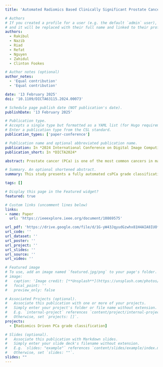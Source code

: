 ```yaml
---
title: 'Automated Radiomics Based Clinically Significant Prostate Cancer (csPCa) Grade Classification From Biparametric MRI'

# Authors
# If you created a profile for a user (e.g. the default `admin` user), write the username (folder name) here
# and it will be replaced with their full name and linked to their profile.
authors:
  - Rakibul
  - Nazib
  - Riad
  - Refat
  - Nguyen
  - Zahidul
  - Clinton Fookes

# Author notes (optional)
author_notes:
  - 'Equal contribution'
  - 'Equal contribution'

date: '13 February 2025'
doi: '10.1109/DICTA63115.2024.00073'

# Schedule page publish date (NOT publication's date).
publishDate: '13 February 2025'

# Publication type.
# Accepts a single type but formatted as a YAML list (for Hugo requirements).
# Enter a publication type from the CSL standard.
publication_types: ['paper-conference']

# Publication name and optional abbreviated publication name.
publication: In *2024 International Conference on Digital Image Computing: Techniques and Applications*
publication_short: In *DICTA2024*

abstract: Prostate cancer (PCa) is one of the most common cancers in males, and clinically significant PCa (csPCa) is one of the leading causes of death worldwide. Multi-parametric MRI (mp-MRI) has gained widespread acceptance as the primary diagnostic method for prostate cancer diagnosis. However, there are still difficulties with the widespread utilization of contrast agents based on gadolinium that brings on nephrogenic systemic fibrosis, increased complexity of interpretation, and lower productivity. To overcome the drawbacks of mp-MRI, Bi-parametric MRI (bp-MRI) is an emerging solution. Here, we propose a fully automated csPCa grade classification framework that utilizes bp-MRI for segmenting csPCa lesions and uses radiomics features. We use 124 different radiomics features from 8 feature categories and select statistically significant features to train three machine learning classifiers namely SVM, KNN, Bayesian, XGBoost and Random forest. Our framework with XGBoost classifier achieved a classification accuracy of 96% in distinguishing clinically significant PCa (ISUP 4+5) and non-significant PCa (ISUP 2+3) using the predicted maps drawn by our segmentation method.

# Summary. An optional shortened abstract.
summary: This study presents a fully automated csPCa grade classification framework using bp-MRI for lesion segmentation and radiomics feature extraction. A total of 124 radiomics features were analyzed, with statistically significant features selected to train five machine learning classifiers (SVM, KNN, Bayesian, XGBoost, and Random Forest). The XGBoost classifier achieved the highest accuracy of 96% in distinguishing significant (ISUP 4+5) from non-significant (ISUP 2+3) PCa based on segmentation-predicted maps.

tags: []

# Display this page in the Featured widget?
featured: true

# Custom links (uncomment lines below)
links:
- name: Paper
  url: 'https://ieeexplore.ieee.org/document/10869575'

url_pdf: 'https://drive.google.com/file/d/1G-yW43JqyudGzwhx81H4AIA8IUOfVFbW/view?usp=drive_link'
url_code: ''
url_dataset: ''
url_poster: ''
url_project: ''
url_slides: ''
url_source: ''
url_video: ''

# Featured image
# To use, add an image named `featured.jpg/png` to your page's folder.
# image:
#   caption: 'Image credit: [**Unsplash**](https://unsplash.com/photos/pLCdAaMFLTE)'
#   focal_point: ''
#   preview_only: false

# Associated Projects (optional).
#   Associate this publication with one or more of your projects.
#   Simply enter your project's folder or file name without extension.
#   E.g. `internal-project` references `content/project/internal-project/index.md`.
#   Otherwise, set `projects: []`.
projects:
  - [Radiomics Driven PCa grade classification]

# Slides (optional).
#   Associate this publication with Markdown slides.
#   Simply enter your slide deck's filename without extension.
#   E.g. `slides: "example"` references `content/slides/example/index.md`.
#   Otherwise, set `slides: ""`.
slides: ""
---
```


<!-- {{% callout note %}}
Click the _Cite_ button above to demo the feature to enable visitors to import publication metadata into their reference management software.
{{% /callout %}}

{{% callout note %}}
Create your slides in Markdown - click the _Slides_ button to check out the example.
{{% /callout %}} -->

<!-- Add the publication's **full text** or **supplementary notes** here. You can use rich formatting such as including [code, math, and images](https://docs.hugoblox.com/content/writing-markdown-latex/). -->
